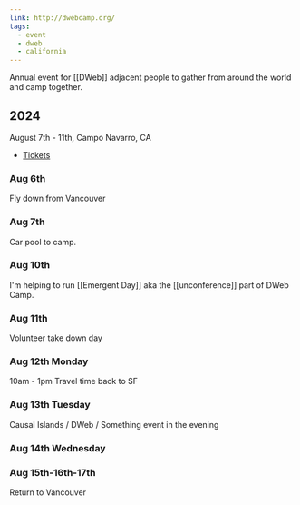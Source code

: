 ```yaml
---
link: http://dwebcamp.org/
tags:
  - event
  - dweb
  - california
---
```

Annual event for [[DWeb]] adjacent people to gather from around the world and camp together.
## 2024

August 7th - 11th, Campo Navarro, CA
* [Tickets](https://www.tickettailor.com/events/gatheringsforgood/1200108)

### Aug 6th

Fly down from Vancouver

### Aug 7th

Car pool to camp.

### Aug 10th

I'm helping to run [[Emergent Day]] aka the [[unconference]] part of DWeb Camp.
### Aug 11th

Volunteer take down day
### Aug 12th Monday

10am - 1pm Travel time back to SF

### Aug 13th Tuesday

Causal Islands / DWeb / Something event in the evening
### Aug 14th Wednesday


### Aug 15th-16th-17th

Return to Vancouver

